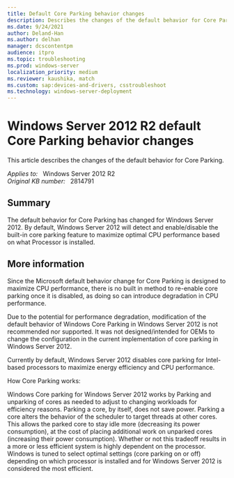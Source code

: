 ```yaml
---
title: Default Core Parking behavior changes
description: Describes the changes of the default behavior for Core Parking.
ms.date: 9/24/2021
author: Deland-Han
ms.author: delhan
manager: dcscontentpm
audience: itpro
ms.topic: troubleshooting
ms.prod: windows-server
localization_priority: medium
ms.reviewer: kaushika, match
ms.custom: sap:devices-and-drivers, csstroubleshoot
ms.technology: windows-server-deployment
---
```

# Windows Server 2012 R2 default Core Parking behavior changes

This article describes the changes of the default behavior for Core Parking.

_Applies to:_ &nbsp; Windows Server 2012 R2  
_Original KB number:_ &nbsp; 2814791

## Summary

The default behavior for Core Parking has changed for Windows Server 2012. By default, Windows Server 2012 will detect and enable/disable the built-in core parking feature to maximize optimal CPU performance based on what Processor is installed.

## More information

Since the Microsoft default behavior change for Core Parking is designed to maximize CPU performance, there is no built in method to re-enable core parking once it is disabled, as doing so can introduce degradation in CPU performance.

Due to the potential for performance degradation, modification of the default behavior of Windows Core Parking in Windows Server 2012 is not recommended nor supported. It was not designed/intended for OEMs to change the configuration in the current implementation of core parking in Windows Server 2012.

Currently by default, Windows Server 2012 disables core parking for Intel-based processors to maximize energy efficiency and CPU performance.

How Core Parking works: 

Windows Core parking for Windows Server 2012 works by Parking and unparking of cores as needed to adjust to changing workloads for efficiency reasons. Parking a core, by itself, does not save power. Parking a core alters the behavior of the scheduler to target threads at other cores. This allows the parked core to stay idle more (decreasing its power consumption), at the cost of placing additional work on unparked cores (increasing their power consumption). Whether or not this tradeoff results in a more or less efficient system is highly dependent on the processor. Windows is tuned to select optimal settings (core parking on or off) depending on which processor is installed and for Windows Server 2012 is considered the most efficient.
